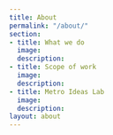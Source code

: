 ```yaml
---
title: About
permalink: "/about/"
section:
- title: What we do
  image: 
  description: 
- title: Scope of work
  image: 
  description: 
- title: Metro Ideas Lab
  image: 
  description: 
layout: about
---
```


